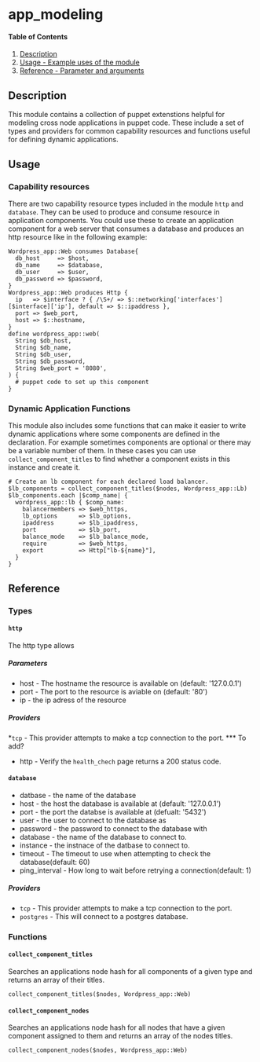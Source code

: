 # app_modeling

#### Table of Contents

1. [Description](#description)
1. [Usage - Example uses of the module](#usage)
1. [Reference - Parameter and arguments](#reference)

## Description

This module contains a collection of puppet extenstions helpful for modeling
cross node applications in puppet code. These include a set of types and
providers for common capability resources and functions useful for defining
dynamic applications.

## Usage

### Capability resources

There are two capability resource types included in the module `http` and
`database`. They can be used to produce and consume resource in application
components. You could use these to create an application component for a web
server that consumes a database and produces an http resource like in the
following example:

```puppet
Wordpress_app::Web consumes Database{
  db_host     => $host,
  db_name     => $database,
  db_user     => $user,
  db_password => $password,
}
Wordpress_app::Web produces Http {
  ip   => $interface ? { /\S+/ => $::networking['interfaces'][$interface]['ip'], default => $::ipaddress },
  port => $web_port,
  host => $::hostname,
}
define wordpress_app::web(
  String $db_host,
  String $db_name,
  String $db_user,
  String $db_password,
  String $web_port = '8080',
) {
  # puppet code to set up this component
}
```

### Dynamic Application Functions

This module also includes some functions that can make it easier to write dynamic applications where some components are defined in the declaration. For example sometimes components are optional or there may be a variable number of them. In these cases you can use `collect_component_titles` to find whether a component exists in this instance and create it.

```puppet
# Create an lb component for each declared load balancer.
$lb_components = collect_component_titles($nodes, Wordpress_app::Lb)
$lb_components.each |$comp_name| {
  wordpress_app::lb { $comp_name:
    balancermembers => $web_https,
    lb_options      => $lb_options,
    ipaddress       => $lb_ipaddress,
    port            => $lb_port,
    balance_mode    => $lb_balance_mode,
    require         => $web_https,
    export          => Http["lb-${name}"],
  }
}
```
## Reference

### Types

#### `http`

The http type allows

##### Parameters

* host - The hostname the resource is available on (default: '127.0.0.1')
* port - The port to the resource is aviable on (default: '80')
* ip - the ip adress of the resource

##### Providers

*`tcp` - This provider attempts to make a tcp connection to the port.
*** To add?
* http - Verify the `health_chech` page returns a 200 status code.

#### `database`

* datbase - the name of the database
* host - the host the database is available at (default: '127.0.0.1')
* port - the port the databse is available at (defualt: '5432')
* user - the user to connect to the database as
* password - the password to connect to the database with
* database - the name of the database to connect to.
* instance - the instnace of the datbase to connect to.
* timeout - The timeout to use when attempting to check the database(default: 60)
* ping_interval - How long to wait before retrying a connection(default: 1)

##### Providers

* `tcp` - This provider attempts to make a tcp connection to the port.
* `postgres` - This will connect to a postgres database.

### Functions

#### `collect_component_titles`

Searches an applications node hash for all components of a given type and returns an array of their titles.

```
collect_component_titles($nodes, Wordpress_app::Web)
```

#### `collect_component_nodes`

Searches an applications node hash for all nodes that have a given component assigned to them and returns an array of the nodes titles.

```
collect_component_nodes($nodes, Wordpress_app::Web)
```
